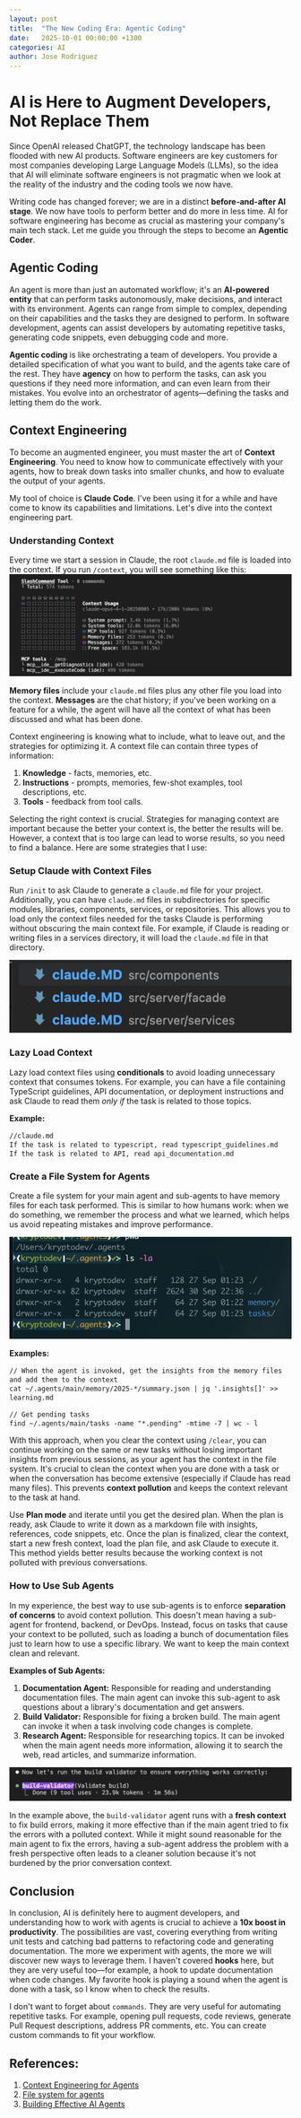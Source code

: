```yaml
---
layout: post
title:  "The New Coding Era: Agentic Coding"
date:   2025-10-01 00:00:00 +1300
categories: AI
author: Jose Rodriguez
---
```


# AI is Here to Augment Developers, Not Replace Them

Since OpenAI released ChatGPT, the technology landscape has been flooded with new AI products. Software engineers are key customers for most companies developing Large Language Models (LLMs), so the idea that AI will eliminate software engineers is not pragmatic when we look at the reality of the industry and the coding tools we now have.

Writing code has changed forever; we are in a distinct **before-and-after AI stage**. We now have tools to perform better and do more in less time. AI for software engineering has become as crucial as mastering your company's main tech stack. Let me guide you through the steps to become an **Agentic Coder**.

## Agentic Coding

An agent is more than just an automated workflow; it's an **AI-powered entity** that can perform tasks autonomously, make decisions, and interact with its environment. Agents can range from simple to complex, depending on their capabilities and the tasks they are designed to perform. In software development, agents can assist developers by automating repetitive tasks, generating code snippets, even debugging code and more.

**Agentic coding** is like orchestrating a team of developers. You provide a detailed specification of what you want to build, and the agents take care of the rest. They have **agency** on how to perform the tasks, can ask you questions if they need more information, and can even learn from their mistakes. You evolve into an orchestrator of agents—defining the tasks and letting them do the work.

## Context Engineering

To become an augmented engineer, you must master the art of **Context Engineering**. You need to know how to communicate effectively with your agents, how to break down tasks into smaller chunks, and how to evaluate the output of your agents.

My tool of choice is **Claude Code**. I've been using it for a while and have come to know its capabilities and limitations. Let's dive into the context engineering part.

### Understanding Context

Every time we start a session in Claude, the root `claude.md` file is loaded into the context. If you run `/context`, you will see something like this:
![context](/assets/images/claude_context.png)

**Memory files** include your `claude.md` files plus any other file you load into the context. **Messages** are the chat history; if you've been working on a feature for a while, the agent will have all the context of what has been discussed and what has been done.

Context engineering is knowing what to include, what to leave out, and the strategies for optimizing it. A context file can contain three types of information:

1.  **Knowledge** - facts, memories, etc.
2.  **Instructions** - prompts, memories, few-shot examples, tool descriptions, etc.
3.  **Tools** - feedback from tool calls.

Selecting the right context is crucial. Strategies for managing context are important because the better your context is, the better the results will be. However, a context that is too large can lead to worse results, so you need to find a balance. Here are some strategies that I use:

### Setup Claude with Context Files

Run `/init` to ask Claude to generate a `claude.md` file for your project. Additionally, you can have `claude.md` files in subdirectories for specific modules, libraries, components, services, or repositories. This allows you to load only the context files needed for the tasks Claude is performing without obscuring the main context file. For example, if Claude is reading or writing files in a services directory, it will load the `claude.md` file in that directory.

![sub directory contexts](/assets/images/sub_directory_contexts.png)

### Lazy Load Context

Lazy load context files using **conditionals** to avoid loading unnecessary context that consumes tokens. For example, you can have a file containing TypeScript guidelines, API documentation, or deployment instructions and ask Claude to read them *only if* the task is related to those topics.

**Example:**

```
//claude.md
If the task is related to typescript, read typescript_guidelines.md
If the task is related to API, read api_documentation.md
```

### Create a File System for Agents

Create a file system for your main agent and sub-agents to have memory files for each task performed. This is similar to how humans work: when we do something, we remember the process and what we learned, which helps us avoid repeating mistakes and improve performance.

![agents file system](/assets/images/agents_system.png)

**Examples:**

```
// When the agent is invoked, get the insights from the memory files and add them to the context
cat ~/.agents/main/memory/2025-*/summary.json | jq '.insights[]' >> learning.md
```
```
// Get pending tasks
find ~/.agents/main/tasks -name "*.pending" -mtime -7 | wc - l
```

With this approach, when you clear the context using `/clear`, you can continue working on the same or new tasks without losing important insights from previous sessions, as your agent has the context in the file system. It's crucial to clean the context when you are done with a task or when the conversation has become extensive (especially if Claude has read many files). This prevents **context pollution** and keeps the context relevant to the task at hand.

Use **Plan mode** and iterate until you get the desired plan. When the plan is ready, ask Claude to write it down as a markdown file with insights, references, code snippets, etc. Once the plan is finalized, clear the context, start a new fresh context, load the plan file, and ask Claude to execute it. This method yields better results because the working context is not polluted with previous conversations.

### How to Use Sub Agents

In my experience, the best way to use sub-agents is to enforce **separation of concerns** to avoid context pollution. This doesn't mean having a sub-agent for frontend, backend, or DevOps. Instead, focus on tasks that cause your context to be polluted, such as loading a bunch of documentation files just to learn how to use a specific library. We want to keep the main context clean and relevant.

**Examples of Sub Agents:**

1.  **Documentation Agent:** Responsible for reading and understanding documentation files. The main agent can invoke this sub-agent to ask questions about a library's documentation and get answers.
2.  **Build Validator:** Responsible for fixing a broken build. The main agent can invoke it when a task involving code changes is complete.
3.  **Research Agent:** Responsible for researching topics. It can be invoked when the main agent needs more information, allowing it to search the web, read articles, and summarize information.

![build validator agent](/assets/images/sub_agent_action.png)

In the example above, the `build-validator` agent runs with a **fresh context** to fix build errors, making it more effective than if the main agent tried to fix the errors with a polluted context. While it might sound reasonable for the main agent to fix the errors, having a sub-agent address the problem with a fresh perspective often leads to a cleaner solution because it's not burdened by the prior conversation context.

## Conclusion

In conclusion, AI is definitely here to augment developers, and understanding how to work with agents is crucial to achieve a **10x boost in productivity**. The possibilities are vast, covering everything from writing unit tests and catching bad patterns to refactoring code and generating documentation. The more we experiment with agents, the more we will discover new ways to leverage them. I haven't covered **hooks** here, but they are very useful too—for example, a hook to update documentation when code changes. My favorite hook is playing a sound when the agent is done with a task, so I know when to check the results.

I don't want to forget about `commands`. They are very useful for automating repetitive tasks. For example, opening pull requests, code reviews, generate Pull Request descriptions, address PR comments, etc. You can create custom commands to fit your workflow.

## References:

1.  [Context Engineering for Agents](https://rlancemartin.github.io/2025/06/23/context_engineering/)
2.  [File system for agents](https://x.com/trq212/status/1970243253061783669)
3.  [Building Effective AI Agents](https://claudelog.com/mechanics/claude-md-supremacy/)